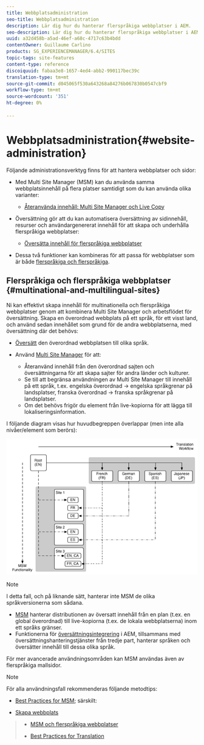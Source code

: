 ```yaml
---
title: Webbplatsadministration
seo-title: Webbplatsadministration
description: Lär dig hur du hanterar flerspråkiga webbplatser i AEM.
seo-description: Lär dig hur du hanterar flerspråkiga webbplatser i AEM.
uuid: a32d458b-a5ad-46ef-a68c-4717c63b4bdd
contentOwner: Guillaume Carlino
products: SG_EXPERIENCEMANAGER/6.4/SITES
topic-tags: site-features
content-type: reference
discoiquuid: fabaa3e8-1657-4ed4-abb2-990117bec39c
translation-type: tm+mt
source-git-commit: d045065f530a643268a84276b067830b0547cbf9
workflow-type: tm+mt
source-wordcount: '351'
ht-degree: 0%

---
```



# Webbplatsadministration{#website-administration}

Följande administrationsverktyg finns för att hantera webbplatser och sidor:

* Med Multi Site Manager (MSM) kan du använda samma webbplatsinnehåll på flera platser samtidigt som du kan använda olika varianter:

   * [Återanvända innehåll: Multi Site Manager och Live Copy](/help/sites-administering/msm.md)

* Översättning gör att du kan automatisera översättning av sidinnehåll, resurser och användargenererat innehåll för att skapa och underhålla flerspråkiga webbplatser:

   * [Översätta innehåll för flerspråkiga webbplatser](/help/sites-administering/translation.md)

* Dessa två funktioner kan kombineras för att passa för webbplatser som är både [flerspråkiga och flerspråkiga](#multinational-and-multilingual-sites).

## Flerspråkiga och flerspråkiga webbplatser {#multinational-and-multilingual-sites}

Ni kan effektivt skapa innehåll för multinationella och flerspråkiga webbplatser genom att kombinera Multi Site Manager och arbetsflödet för översättning. Skapa en överordnad webbplats på ett språk, för ett visst land, och använd sedan innehållet som grund för de andra webbplatserna, med översättning där det behövs:

* [Översätt](/help/sites-administering/translation.md) den överordnad webbplatsen till olika språk.

* Använd [Multi Site Manager](/help/sites-administering/msm.md) för att:

   * Återanvänd innehåll från den överordnad sajten och översättningarna för att skapa sajter för andra länder och kulturer.
   * Se till att begränsa användningen av Multi Site Manager till innehåll på ett språk, t.ex. engelska överordnad -> engelska språkgrenar på landsplatser, franska överordnad -> franska språkgrenar på landsplatser.
   * Om det behövs frigör du element från live-kopiorna för att lägga till lokaliseringsinformation.

I följande diagram visas hur huvudbegreppen överlappar (men inte alla nivåer/element som berörs):

![chlimage_1-71](assets/chlimage_1-71.png)

>[!NOTE]
>
>I detta fall, och på liknande sätt, hanterar inte MSM de olika språkversionerna som sådana.
>
>* [MSM](/help/sites-administering/msm.md) hanterar distributionen av översatt innehåll från en plan (t.ex. en global överordnad) till live-kopiorna (t.ex. de lokala webbplatserna) inom ett språks gränser.
>* Funktionerna för [översättningsintegrering](/help/sites-administering/translation.md) i AEM, tillsammans med översättningshanteringstjänster från tredje part, hanterar språken och översätter innehåll till dessa olika språk.

>
>
För mer avancerade användningsområden kan MSM användas även av flerspråkiga mallsidor.

>[!NOTE]
>
>För alla användningsfall rekommenderas följande metodtips:
>
>* [Best Practices for MSM](/help/sites-administering/msm-best-practices.md); särskilt:
   >
   >   
   * [Skapa webbplats](/help/sites-administering/msm-best-practices.md#create-site)
   >   * [MSM och flerspråkiga webbplatser](/help/sites-administering/msm-best-practices.md#msm-and-multilingual-websites)
>
>* [Best Practices for Translation](/help/sites-administering/tc-bp.md)

